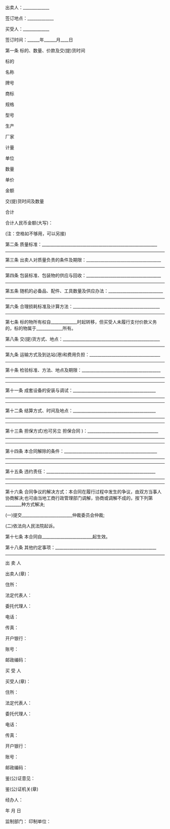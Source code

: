
 


出卖人：_____________


签订地点：_____________


买受人：_____________


签订时间：______年______月____日


第一条 标的、数量、价款及交(提)货时间


标的


名称


牌号


商标


规格


型号


生产


厂家


计量


单位


数量


单价


金额


交(提)货时间及数量


合计


合计人民币金额(大写)：


(注：空格如不够用，可以另接)


第二条 质量标准：_________________________________________________________


_______________________________________________________________________________


第三条 出卖人对质量负责的条件及期限：_____________________________________


_______________________________________________________________________________


第四条 包装标准、包装物的供应与回收：_____________________________________


_______________________________________________________________________________


第五条 随机的必备品、配件、工具数量及供应办法：___________________________


_______________________________________________________________________________


第六条 合理损耗标准及计算方法：___________________________________________


_______________________________________________________________________________


第七条 标的物所有权自_____________时起转移，但买受人未履行支付价款义务的，标的物属于_____________所有。


第八条 交(提)货方式、地点：________________________________________________


_______________________________________________________________________________


第九条 运输方式及到达站(港)和费用负担：___________________________________


_______________________________________________________________________________


第十条 检验标准、方法、地点及期限：_______________________________________


_______________________________________________________________________________


_______________________________________________________________________________


第十一条 成套设备的安装与调试：_________________________________________


_____________________________________________________________________________


_____________________________________________________________________________


第十二条 结算方式、时间及地点：_________________________________________


______________________________________________________________________________


______________________________________________________________________________


第十三条 担保方式(也可另立
担保合同
)：___________________________________


______________________________________________________________________________


______________________________________________________________________________


第十四条 本合同解除的条件：______________________________________________


______________________________________________________________________________


______________________________________________________________________________


第十五条 违约责任：______________________________________________________


______________________________________________________________________________


______________________________________________________________________________


第十六条 合同争议的解决方式：本合同在履行过程中发生的争议，由双方当事人协商解决;也可由当地工商行政管理部门调解，协商或调解不成的，按下列第________种方式解决;


(一)提交_________________________仲裁委员会仲裁;


(二)依法向人民法院起诉。


第十七条 本合同自_________________________起生效。


第十八条 其他约定事项：__________________________________________________


_______________________________________________________________________________


出 卖 人


出卖人(章)：


住所：


法定代表人：


委托代理人：


电话：


传真：


开户银行：


账号：


邮政编码：


买 受 人


买受人(章)：


住所：


法定代表人：


委托代理人：


电话：


传真：


开户银行：


账号：


邮政编码：


鉴(公)证意见：


鉴(公)证机关(章)


经办人：


年 月 日


监制部门： 印制单位：
 


 

 
 
 
 
 
  


  
 

  


  


  
 
 
 
 

